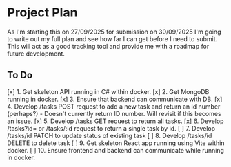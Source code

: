 # Project Plan

As I'm starting this on 27/09/2025 for submission on 30/09/2025 I'm going to write
out my full plan and see how far I can get before I need to submit. This will act
as a good tracking tool and provide me with a roadmap for future development.

## To Do

[x] 1. Get skeleton API running in C# within docker.
[x] 2. Get MongoDB running in docker.
[x] 3. Ensure that backend can communicate with DB.
[x] 4. Develop /tasks POST request to add a new task and return an id number
(perhaps?) - Doesn't currently return ID number. Will revisit if this becomes an issue.
[x] 5. Develop /tasks GET request to return all tasks.
[x] 6. Develop /tasks?id=<number> or /tasks/:id request to return a single task by id.
[ ] 7. Develop /tasks/id PATCH to update status of existing task
[ ] 8. Develop /tasks/id DELETE to delete task
[ ] 9. Get skeleton React app running using Vite within docker.
[ ] 10. Ensure frontend and backend can communicate while running in docker.

